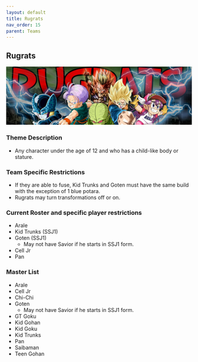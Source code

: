 ```yaml
---
layout: default
title: Rugrats
nav_order: 15
parent: Teams
---
```

## Rugrats
![](../images/rugrat.jpg)

### Theme Description
- Any character under the age of 12 and who has a child-like body or stature.

### Team Specific Restrictions
- If they are able to fuse, Kid Trunks and Goten must have the same build with the exception of 1 blue potara.
- Rugrats may turn transformations off or on.

### Current Roster and specific player restrictions

- Arale
- Kid Trunks (SSJ1)
- Goten (SSJ1)
    - May not have Savior if he starts in SSJ1 form.
- Cell Jr
- Pan
  
### Master List
- Arale
- Cell Jr
- Chi-Chi
- Goten
    - May not have Savior if he starts in SSJ1 form.
- GT Goku
- Kid Gohan
- Kid Goku
- Kid Trunks
- Pan
- Saibaman
- Teen Gohan
